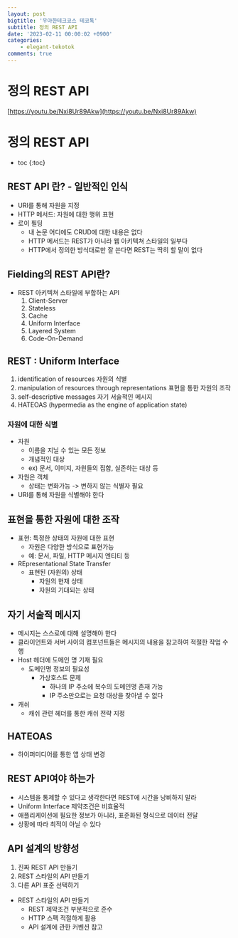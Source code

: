 ```yaml
---
layout: post
bigtitle: '우아한테크코스 테코톡'
subtitle: 정의 REST API
date: '2023-02-11 00:00:02 +0900'
categories:
    - elegant-tekotok
comments: true
---
```


# 정의 REST API
[https://youtu.be/Nxi8Ur89Akw](https://youtu.be/Nxi8Ur89Akw)

# 정의 REST API
* toc
{:toc}

## REST API 란? - 일반적인 인식
+ URI를 통해 자원을 지정
+ HTTP 메서드: 자원에 대한 행위 표현 
+ 로이 필딩
  + 내 논문 어디에도 CRUD에 대한 내용은 없다
  + HTTP 메서드는 REST가 아니라 웹 아키텍쳐 스타일의 일부다
  + HTTP에서 정의한 방식대로만 잘 쓴다면 REST는 딱히 할 말이 없다 

## Fielding의 REST API란?
+ REST 아키텍쳐 스타일에 부합하는 API  
  1. Client-Server
  2. Stateless
  3. Cache 
  4. Uniform Interface
  5. Layered System
  6. Code-On-Demand

## REST : Uniform Interface
1. identification of resources 자원의 식별
2. manipulation of resources through representations 표현을 통한 자원의 조작
3. self-descriptive messages 자기 서술적인 메시지 
4. HATEOAS (hypermedia as the engine of application state)

### 자원에 대한 식별
+ 자원
  + 이름을 지닐 수 있는 모든 정보
  + 개념적인 대상
  + ex) 문서, 이미지, 자원들의 집합, 실존하는 대상 등
+ 자원은 객체
  + 상태는 변화가능 -> 변하지 않는 식별자 필요
+ URI를 통해 자원을 식별해야 한다

## 표현을 통한 자원에 대한 조작 
+ 표현: 특정한 상태의 자원에 대한 표현
  + 자원은 다양한 방식으로 표현가능
  + 예: 문서, 파일, HTTP 메시지 엔티티 등 
+ REpresentational State Transfer
  + 표현된 (자원의) 상태
    + 자원의 현재 상태
    + 자원의 기대되는 상태 

## 자기 서술적 메시지
+ 메시지는 스스로에 대해 설명해야 한다
+ 클라이언트와 서버 사이의 컴포넌트들은 메시지의 내용을 참고하여 적절한 작업 수행 
+ Host 헤더에 도메인 명 기재 필요 
  + 도메인명 정보의 필요성
    + 가상호스트 문제
      + 하나의 IP 주소에 복수의 도메인명 존재 가능
      + IP 주소만으로는 요청 대상을 찾아낼 수 없다 
+ 캐쉬
  + 캐쉬 관련 헤더를 통한 캐쉬 전략 지정 

## HATEOAS
+ 하이퍼미디어를 통한 앱 상태 변경

## REST API여야 하는가
+ 시스템을 통제할 수 있다고 생각한다면 REST에 시간을 낭비하지 말라
+ Uniform Interface 제약조건은 비효율적
+ 애플리케이션에 필요한 정보가 아니라, 표준화된 형식으로 데이터 전달
+ 상황에 따라 최적이 아닐 수 있다

## API 설계의 방향성
1. 진짜 REST API 만들기 
2. REST 스타일의 API 만들기
3. 다른 API 표준 선택하기

+ REST 스타일의 API 만들기
  + REST 제약조건 부분적으로 준수
  + HTTP 스펙 적절하게 활용
  + API 설계에 관한 커벤션 참고 

